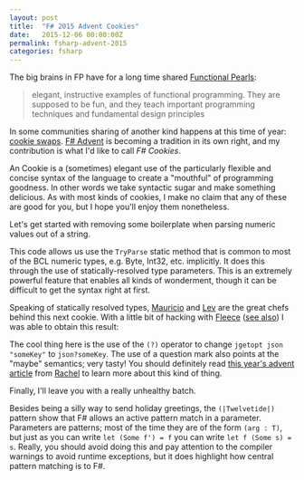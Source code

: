 ```yaml
---
layout: post
title:  "F# 2015 Advent Cookies"
date:   2015-12-06 00:00:00Z
permalink: fsharp-advent-2015
categories: fsharp
---
```

The big brains in FP have for a long time shared [Functional Pearls](https://wiki.haskell.org/Research_papers/Functional_pearls):
> elegant, instructive examples of functional programming. They are supposed to be fun, and they teach important programming techniques and fundamental design principles

In some communities sharing of another kind happens at this time of year: [cookie swaps](https://www.google.com/search?q=cookie+swap "it really is a thing").
[F# Advent](https://sergeytihon.wordpress.com/2015/10/25/f-advent-calendar-in-english-2015/) is becoming a tradition in its own right, and my contribution is what I'd like to call _F# Cookies_.

An Cookie is a (sometimes) elegant use of the particularly flexible and concise syntax of the language to create a "mouthful" of programming goodness.
In other words we take syntactic sugar and make something delicious. As with most kinds of cookies, I make no claim that any of these are good for you, but I hope you'll enjoy them nonetheless.

Let's get started with removing some boilerplate when parsing numeric values out of a string.
<script src="https://gist.github.com/caindy/bca4f64f1212e2426d5e.js"></script>
This code allows us use the `TryParse` static method that is common to most of the BCL numeric types, e.g. Byte, Int32, etc. implicitly.
It does this through the use of statically-resolved type parameters. This is an extremely powerful feature that enables all kinds of
wonderment, though it can be difficult to get the syntax right at first.

Speaking of statically resolved types, [Mauricio](https://twitter.com/mausch) and [Lev](https://twitter.com/eulerfx) are the great chefs behind this next cookie.
With a little bit of hacking with [Fleece](https://github.com/mausch/Fleece/blob/master/Fleece/Fleece.fs) ([see also](https://gist.github.com/eulerfx/68975495f41bc3ce5683))
I was able to obtain this result:
<script src="https://gist.github.com/caindy/24e15d24621d31dec3a9.js"></script>
The cool thing here is the use of the `(?)` operator to change `jgetopt json "someKey"` to `json?someKey`. The use of a question mark also points at the "maybe" semantics; very tasty!
You should definitely read [this year's advent article](http://techgroup.jet.com/blog/2015/11-27-how-jet-build-microservices-with/index.html) from [Rachel](https://twitter.com/RachelReese) to learn more about this kind of thing.

Finally, I'll leave you with a really unhealthy batch.
<script src="https://gist.github.com/caindy/9bf281ecada30038510e.js"></script>
Besides being a silly way to send holiday greetings, the `(|Twelvetide|)` pattern show that F# allows an active pattern match in a parameter. Parameters are patterns;
most of the time they are of the form `(arg : T)`, but just as you can write `let (Some f') = f` you can write `let f (Some s) = s`. Really, you should avoid doing this and pay
attention to the compiler warnings to avoid runtime exceptions, but it does highlight how central pattern matching is to F#.
